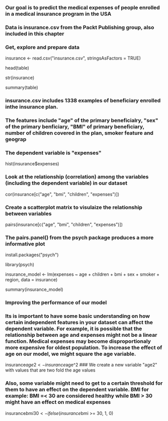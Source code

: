 ### Our goal is to predict the medical expenses of people enrolled in a medical insurance program in the USA
### Data is insurance.csv from the Packt Publishing group, also included in this chapter

### Get, explore and prepare data

insurance <- read.csv("insurance.csv", stringsAsFactors = TRUE)

head(table)

str(insurance)

summary(table)

### insurance.csv includes 1338 examples of beneficiary enrolled inthe insurance plan. 
### The features include "age" of the primary beneficialry, "sex" of the primary benficiary, "BMI" of primary beneficiary, number of children covered in the plan, smoker feature and geograp
### The dependent variable is "expenses"

hist(insurance$expenses)

### Look at the relationship (correlation) among the variables (including the dependent variable) in our dataset

cor(insurance[c("age", "bmi", "children", "expenses")])

### Create a scatterplot matrix to visulaize the relationship between variables

pairs(insurance[c("age", "bmi", "children", "expenses")])


### The pairs.panel() from the psych package produces a more informative plot

install.packages("psych")

library(psych)

insurance_model <- lm(expenses ~ age + children + bmi + sex +
smoker + region, data = insurance)

summary(insurance_model)

### Improving the performance of our model
### Its is important to have some basic understanding on how certain independent features in your dataset can affect the dependent variable. For example, it is possible that the relationship between age and expenses might not be a linear function. Medical expenses may become disproportionaly more expensive for oldest population. To increase the effect of age on our model, we might square the age variable.

insurance$age2 <- insurance$age^2 ### We create a new variable "age2" with values that are two fold the age values

### Also, some variable might need to get to a certain threshold for them to have an effect on the dependent variable. BMI for example: BMI =< 30 are considered healthy while BMI > 30 might have an effect on medical expenses

insurance$bmi30 <- ifelse(insurance$bmi >= 30, 1, 0)

###






